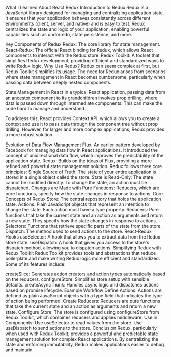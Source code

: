 What I Learned About React Redux
Introduction to Redux
Redux is a JavaScript library designed for managing and centralizing application state. It ensures that your application behaves consistently across different environments (client, server, and native) and is easy to test. Redux centralizes the state and logic of your application, enabling powerful capabilities such as undo/redo, state persistence, and more.

Key Components of Redux
Redux: The core library for state management.
React-Redux: The official React binding for Redux, which allows React components to interact with the Redux store.
Redux Toolkit: A toolset that simplifies Redux development, providing efficient and standardized ways to write Redux logic.
Why Use Redux?
Redux can seem complex at first, but Redux Toolkit simplifies its usage. The need for Redux arises from scenarios where state management in React becomes cumbersome, particularly when passing data between deeply nested components.

State Management in React
In a typical React application, passing data from an ancestor component to its grandchildren involves prop drilling, where data is passed down through intermediate components. This can make the code hard to manage and understand.

To address this, React provides Context API, which allows you to create a context and use it to pass data through the component tree without prop drilling. However, for larger and more complex applications, Redux provides a more robust solution.

Evolution of Data Flow Management
Flux: An earlier pattern developed by Facebook for managing data flow in React applications. It introduced the concept of unidirectional data flow, which improves the predictability of the application state.
Redux: Builds on the ideas of Flux, providing a more refined and powerful state management solution. Redux follows three core principles:
Single Source of Truth: The state of your entire application is stored in a single object called the store.
State is Read-Only: The state cannot be modified directly. To change the state, an action must be dispatched.
Changes are Made with Pure Functions: Reducers, which are pure functions, specify how the state changes in response to actions.
Core Concepts of Redux
Store: The central repository that holds the application state.
Actions: Plain JavaScript objects that represent an intention to change the state. Each action must have a type property.
Reducers: Pure functions that take the current state and an action as arguments and return a new state. They specify how the state changes in response to actions.
Selectors: Functions that retrieve specific parts of the state from the store.
Dispatch: The method used to send actions to the store.
React-Redux Hooks
useSelector: A hook that allows you to extract data from the Redux store state.
useDispatch: A hook that gives you access to the store's dispatch method, allowing you to dispatch actions.
Simplifying Redux with Redux Toolkit
Redux Toolkit provides tools and abstractions that reduce boilerplate and make writing Redux logic more efficient and standardized. Some of its features include:

createSlice: Generates action creators and action types automatically based on the reducers.
configureStore: Simplifies store setup with sensible defaults.
createAsyncThunk: Handles async logic and dispatches actions based on promise lifecycle.
Example Workflow
Define Actions: Actions are defined as plain JavaScript objects with a type field that indicates the type of action being performed.
Create Reducers: Reducers are pure functions that take the current state and an action as arguments and return a new state.
Configure Store: The store is configured using configureStore from Redux Toolkit, which combines reducers and applies middleware.
Use in Components:
Use useSelector to read values from the store.
Use useDispatch to send actions to the store.
Conclusion
Redux, particularly when used with Redux Toolkit, provides a powerful and predictable state management solution for complex React applications. By centralizing the state and enforcing immutability, Redux makes applications easier to debug and maintain.
